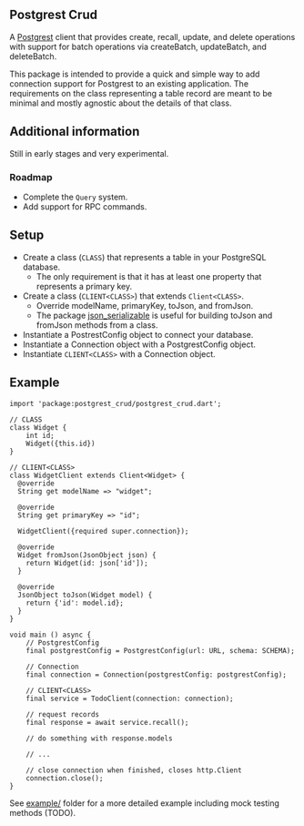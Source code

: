 ## Postgrest Crud

A [Postgrest](https://postgrest.org) client that provides create, recall, update, and delete operations with support for batch operations via createBatch, updateBatch, and deleteBatch.

This package is intended to provide a quick and simple way to add connection support for Postgrest to an existing application. The requirements on the class representing a table record are meant to be minimal and mostly agnostic about the details of that class.

## Additional information

Still in early stages and very experimental.

### Roadmap

-   Complete the `Query` system.
-   Add support for RPC commands.

## Setup

-   Create a class (`CLASS`) that represents a table in your PostgreSQL database.
    -   The only requirement is that it has at least one property that represents a primary key.
-   Create a class (`CLIENT<CLASS>`) that extends `Client<CLASS>`.
    -   Override modelName, primaryKey, toJson, and fromJson.
    -   The package [json_serializable](https://pub.dev/packages/json_serializable) is useful for building toJson and fromJson methods from a class.
-   Instantiate a PostrestConfig object to connect your database.
-   Instantiate a Connection object with a PostgrestConfig object.
-   Instantiate `CLIENT<CLASS>` with a Connection object.

## Example

```
import 'package:postgrest_crud/postgrest_crud.dart';

// CLASS
class Widget {
    int id;
    Widget({this.id})
}

// CLIENT<CLASS>
class WidgetClient extends Client<Widget> {
  @override
  String get modelName => "widget";

  @override
  String get primaryKey => "id";

  WidgetClient({required super.connection});

  @override
  Widget fromJson(JsonObject json) {
    return Widget(id: json['id']);
  }

  @override
  JsonObject toJson(Widget model) {
    return {'id': model.id};
  }
}

void main () async {
    // PostgrestConfig
    final postgrestConfig = PostgrestConfig(url: URL, schema: SCHEMA);

    // Connection
    final connection = Connection(postgrestConfig: postgrestConfig);

    // CLIENT<CLASS>
    final service = TodoClient(connection: connection);

    // request records
    final response = await service.recall();

    // do something with response.models

    // ...

    // close connection when finished, closes http.Client
    connection.close();
}
```

See [example/](https://github.com/KernlAnnik/postgrest-crud-dart/tree/main/example) folder for a more detailed example including mock testing methods (TODO).
